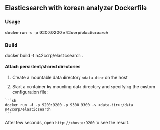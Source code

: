 ## Elasticsearch with korean analyzer Dockerfile

### Usage

  docker run -d -p 9200:9200 n42corp/elasticsearch

### Build

  docker build -t n42corp/elasticsearch .

#### Attach persistent/shared directories

  1. Create a mountable data directory `<data-dir>` on the host.

  2. Start a container by mounting data directory and specifying the custom configuration file:

    ```sh
    docker run -d -p 9200:9200 -p 9300:9300 -v <data-dir>:/data n42corp/elasticsearch
    ```

After few seconds, open `http://<host>:9200` to see the result.
